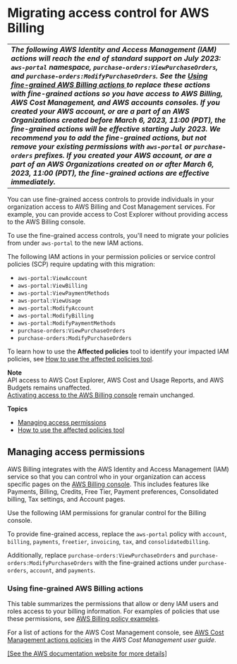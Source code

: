 # Migrating access control for AWS Billing<a name="migrate-granularaccess-whatis"></a>


|  | 
| --- |
| ***The following AWS Identity and Access Management \(IAM\) actions will reach the end of standard support on July 2023: `aws-portal` namespace, `purchase-orders:ViewPurchaseOrders`, and `purchase-orders:ModifyPurchaseOrders`\. See the [Using fine\-grained AWS Billing actions ](#migrate-user-permissions) to replace these actions with fine\-grained actions so you have access to AWS Billing, AWS Cost Management, and AWS accounts consoles\.*** ***If you created your AWS account, or are a part of an AWS Organizations created before March 6, 2023, 11:00 \(PDT\), the fine\-grained actions will be effective starting July 2023\. We recommend you to add the fine\-grained actions, but not remove your existing permissions with `aws-portal` or `purchase-orders` prefixes\.*** ***If you created your AWS account, or are a part of an AWS Organizations created on or after March 6, 2023, 11:00 \(PDT\), the fine\-grained actions are effective immediately\.***  | 

You can use fine\-grained access controls to provide individuals in your organization access to AWS Billing and Cost Management services\. For example, you can provide access to Cost Explorer without providing access to the AWS Billing console\.

To use the fine\-grained access controls, you'll need to migrate your policies from under `aws-portal` to the new IAM actions\.

The following IAM actions in your permission policies or service control policies \(SCP\) require updating with this migration:
+ `aws-portal:ViewAccount`
+ `aws-portal:ViewBilling`
+ `aws-portal:ViewPaymentMethods`
+ `aws-portal:ViewUsage`
+ `aws-portal:ModifyAccount`
+ `aws-portal:ModifyBilling`
+ `aws-portal:ModifyPaymentMethods`
+ `purchase-orders:ViewPurchaseOrders`
+ `purchase-orders:ModifyPurchaseOrders`

To learn how to use the **Affected policies** tool to identify your impacted IAM policies, see [How to use the affected policies tool](migrate-security-iam-tool.md)\.

**Note**  
API access to AWS Cost Explorer, AWS Cost and Usage Reports, and AWS Budgets remains unaffected\.  
[Activating access to the AWS Billing console](control-access-billing.md#ControllingAccessWebsite-Activate) remain unchanged\.

**Topics**
+ [Managing access permissions](#migrate-control-access-billing)
+ [How to use the affected policies tool](migrate-security-iam-tool.md)

## Managing access permissions<a name="migrate-control-access-billing"></a>

AWS Billing integrates with the AWS Identity and Access Management \(IAM\) service so that you can control who in your organization can access specific pages on the [AWS Billing console](https://console.aws.amazon.com/billing/)\. This includes features like Payments, Billing, Credits, Free Tier, Payment preferences, Consolidated billing, Tax settings, and Account pages\.

Use the following IAM permissions for granular control for the Billing console\.

To provide fine\-grained access, replace the `aws-portal` policy with `account`, `billing`, `payments`, `freetier`, `invoicing`, `tax`, and `consolidatedbilling`\.

Additionally, replace `purchase-orders:ViewPurchaseOrders` and `purchase-orders:ModifyPurchaseOrders` with the fine\-grained actions under `purchase-orders`, `account`, and `payments`\.

### Using fine\-grained AWS Billing actions<a name="migrate-user-permissions"></a>

This table summarizes the permissions that allow or deny IAM users and roles access to your billing information\. For examples of policies that use these permissions, see [AWS Billing policy examples](billing-example-policies.md)\. 

For a list of actions for the AWS Cost Management console, see [AWS Cost Management actions policies](https://docs.aws.amazon.com/cost-management/latest/userguide/billing-permissions-ref.html#user-permissions) in the *AWS Cost Management user guide*\.

[\[See the AWS documentation website for more details\]](http://docs.aws.amazon.com/awsaccountbilling/latest/aboutv2/migrate-granularaccess-whatis.html)